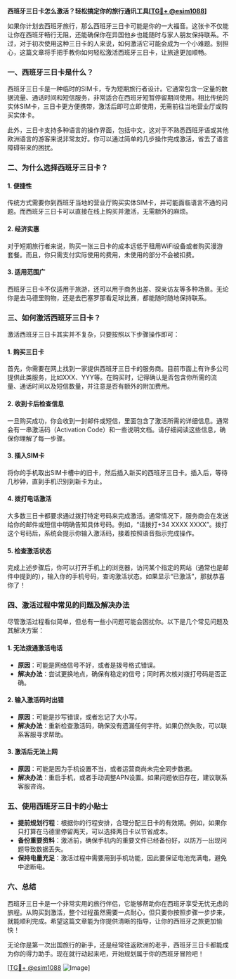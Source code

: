 **西班牙三日卡怎么激活？轻松搞定你的旅行通讯工具[[TG💪+ @esim1088](https://t.me/s/esim1088)]**

如果你计划去西班牙旅行，那么西班牙三日卡可能是你的一大福音。这张卡不仅能让你在西班牙畅行无阻，还能确保你在异国他乡也能随时与家人朋友保持联系。不过，对于初次使用这种三日卡的人来说，如何激活它可能会成为一个小难题。别担心，这篇文章将手把手教你如何轻松激活西班牙三日卡，让旅途更加顺畅。

### 一、西班牙三日卡是什么？

西班牙三日卡是一种临时的SIM卡，专为短期旅行者设计。它通常包含一定量的数据流量、通话时间和短信服务，非常适合在西班牙短暂停留期间使用。相比传统的实体SIM卡，三日卡更方便携带，激活后即可立即使用，无需前往当地营业厅或购买实体卡。

此外，三日卡支持多种语言的操作界面，包括中文，这对于不熟悉西班牙语或其他欧洲语言的游客来说非常友好。你可以通过简单的几步操作完成激活，省去了语言障碍带来的困扰。

### 二、为什么选择西班牙三日卡？

#### 1. **便捷性**
   传统方式需要你到西班牙当地的营业厅购买实体SIM卡，并可能面临语言不通的问题。而西班牙三日卡可以直接在线上购买并激活，无需额外的麻烦。

#### 2. **经济实惠**
   对于短期旅行者来说，购买一张三日卡的成本远低于租用WiFi设备或者购买漫游套餐。而且，你只需支付实际使用的费用，未使用的部分不会被扣费。

#### 3. **适用范围广**
   西班牙三日卡不仅适用于旅游，还可以用于商务出差、探亲访友等多种场景。无论你是去马德里购物，还是去巴塞罗那看足球比赛，都能随时随地保持联系。

### 三、如何激活西班牙三日卡？

激活西班牙三日卡其实并不复杂，只要按照以下步骤操作即可：

#### 1. **购买三日卡**
   首先，你需要在网上找到一家提供西班牙三日卡的服务商。目前市面上有许多公司提供此类服务，比如XXX、YYY等。在购买时，记得确认是否包含你所需的流量、通话时间以及短信数量，并注意是否有额外的附加费用。

#### 2. **收到卡后检查信息**
   一旦购买成功，你会收到一封邮件或短信，里面包含了激活所需的详细信息。通常会有一串激活码（Activation Code）和一些说明文档。请仔细阅读这些信息，确保你理解了每一步骤。

#### 3. **插入SIM卡**
   将你的手机取出SIM卡槽中的旧卡，然后插入新买的西班牙三日卡。插入后，等待几秒钟，直到手机识别到新卡为止。

#### 4. **拨打电话激活**
   大多数三日卡都要求通过拨打特定号码来完成激活。通常情况下，服务商会在发送给你的邮件或短信中明确告知具体号码。例如，“请拨打+34 XXXX XXXX”。拨打这个号码后，系统会提示你输入激活码，接着按照语音指示完成操作。

#### 5. **检查激活状态**
   完成上述步骤后，你可以打开手机上的浏览器，访问某个指定的网站（通常也是邮件中提到的），输入你的手机号码，查询激活状态。如果显示“已激活”，那就恭喜你了！

### 四、激活过程中常见的问题及解决办法

尽管激活过程看似简单，但总有一些小问题可能会困扰你。以下是几个常见问题及其解决方案：

#### 1. **无法拨通激活电话**
   - **原因**：可能是网络信号不好，或者是拨号格式错误。
   - **解决办法**：尝试更换地点，确保有稳定的信号；同时再次核对拨打号码是否正确。

#### 2. **输入激活码时出错**
   - **原因**：可能是抄写错误，或者忘记了大小写。
   - **解决办法**：重新检查激活码，确保没有遗漏任何字符。如果仍然失败，可以联系客服寻求帮助。

#### 3. **激活后无法上网**
   - **原因**：可能是因为手机设置不当，或者运营商尚未完全同步数据。
   - **解决办法**：重启手机，或者手动调整APN设置。如果问题依旧存在，建议联系客服咨询。

### 五、使用西班牙三日卡的小贴士

- **提前规划行程**：根据你的行程安排，合理分配三日卡的有效期。例如，如果你只打算在马德里停留两天，可以选择两日卡以节省成本。
- **备份重要资料**：激活前，确保手机内的重要文件已经备份好，以防万一出现问题导致数据丢失。
- **保持电量充足**：激活过程中需要用到手机功能，因此要保证电池充满电，避免中途断电。

### 六、总结

西班牙三日卡是一个非常实用的旅行伴侣，它能够帮助你在西班牙享受无忧无虑的旅程。从购买到激活，整个过程虽然需要一点耐心，但只要你按照步骤一步步来，就能顺利完成。希望这篇文章能为你提供清晰的指导，让你的西班牙之旅更加愉快！

无论你是第一次出国旅行的新手，还是经常往返欧洲的老手，西班牙三日卡都能成为你的得力助手。现在就行动起来吧，开始规划属于你的西班牙冒险吧！

[[TG💪+ @esim1088](https://t.me/s/esim1088) ![Image](https://i.postimg.cc/4NQfJmqS/Snipaste-2025-05-13-00-14-12.png)]